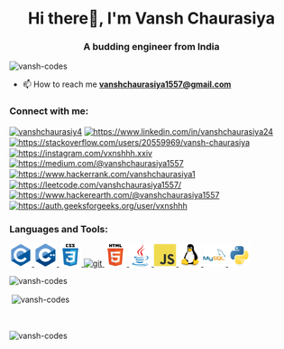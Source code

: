 <h1 align="center">Hi there👋, I'm Vansh Chaurasiya</h1>
<h3 align="center">A budding engineer from India</h3>

<p align="left"> <img src="https://komarev.com/ghpvc/?username=vansh-codes&label=Profile%20views&color=0e75b6&style=flat" alt="vansh-codes" /> </p>

- 📫 How to reach me **vanshchaurasiya1557@gmail.com**

<h3 align="left">Connect with me:</h3>
<p align="left"; margin-right="10px 30px 10px 10px">
<a href="https://twitter.com/vanshchaurasiy4" target="blank"><img align="center" src="https://raw.githubusercontent.com/rahuldkjain/github-profile-readme-generator/master/src/images/icons/Social/twitter.svg" alt="vanshchaurasiy4" height="30" width="40" /></a>
<a href="https://www.linkedin.com/in/vanshchaurasiya24" target="blank"><img align="center" src="https://raw.githubusercontent.com/rahuldkjain/github-profile-readme-generator/master/src/images/icons/Social/linked-in-alt.svg" alt="https://www.linkedin.com/in/vanshchaurasiya24" height="30" width="40" /></a>
<a href="https://stackoverflow.com/users/20559969/vansh-chaurasiya" target="blank"><img align="center" src="https://raw.githubusercontent.com/rahuldkjain/github-profile-readme-generator/master/src/images/icons/Social/stack-overflow.svg" alt="https://stackoverflow.com/users/20559969/vansh-chaurasiya" height="30" width="40" /></a>
<a href="https://instagram.com/vxnshhh.xxiv" target="blank"><img align="center" src="https://raw.githubusercontent.com/rahuldkjain/github-profile-readme-generator/master/src/images/icons/Social/instagram.svg" alt="https://instagram.com/vxnshhh.xxiv" height="30" width="40" /></a>
<a href="https://medium.com/@vanshchaurasiya1557" target="blank"><img align="center" src="https://raw.githubusercontent.com/rahuldkjain/github-profile-readme-generator/master/src/images/icons/Social/medium.svg" alt="https://medium.com/@vanshchaurasiya1557" height="30" width="40" /></a>
<a href="https://www.hackerrank.com/profile/12217737_Vansh" target="blank"><img align="center" src="https://raw.githubusercontent.com/rahuldkjain/github-profile-readme-generator/master/src/images/icons/Social/hackerrank.svg" alt="https://www.hackerrank.com/vanshchaurasiya1" height="30" width="40" /></a>
<a href="https://leetcode.com/vanshchaurasiya1557/" target="blank"><img align="center" src="https://raw.githubusercontent.com/rahuldkjain/github-profile-readme-generator/master/src/images/icons/Social/leet-code.svg" alt="https://leetcode.com/vanshchaurasiya1557/" height="30" width="40" /></a>
<a href="https://www.hackerearth.com/@vanshchaurasiya1557" target="blank"><img align="center" src="https://raw.githubusercontent.com/rahuldkjain/github-profile-readme-generator/master/src/images/icons/Social/hackerearth.svg" alt="https://www.hackerearth.com/@vanshchaurasiya1557" height="30" width="40" /></a>
<a href="https://auth.geeksforgeeks.org/user/https://auth.geeksforgeeks.org/user/vxnshhh" target="blank"><img align="center" src="https://raw.githubusercontent.com/rahuldkjain/github-profile-readme-generator/master/src/images/icons/Social/geeks-for-geeks.svg" alt="https://auth.geeksforgeeks.org/user/vxnshhh" height="30" width="40" /></a>
</p>

<h3 align="left">Languages and Tools:</h3>
<p align="left"; margin-right="10px 30px 10px 10px"> <a href="https://www.cprogramming.com/" target="_blank" rel="noreferrer"> <img src="https://raw.githubusercontent.com/devicons/devicon/master/icons/c/c-original.svg" alt="c" width="40" height="40"/> </a> <a href="https://www.w3schools.com/cpp/" target="_blank" rel="noreferrer"> <img src="https://raw.githubusercontent.com/devicons/devicon/master/icons/cplusplus/cplusplus-original.svg" alt="cplusplus" width="40" height="40"/> </a> <a href="https://www.w3schools.com/css/" target="_blank" rel="noreferrer"> <img src="https://raw.githubusercontent.com/devicons/devicon/master/icons/css3/css3-original-wordmark.svg" alt="css3" width="40" height="40"/> </a> <a href="https://git-scm.com/" target="_blank" rel="noreferrer"> <img src="https://www.vectorlogo.zone/logos/git-scm/git-scm-icon.svg" alt="git" width="40" height="40"/> </a> <a href="https://www.w3.org/html/" target="_blank" rel="noreferrer"> <img src="https://raw.githubusercontent.com/devicons/devicon/master/icons/html5/html5-original-wordmark.svg" alt="html5" width="40" height="40"/> </a> <a href="https://www.java.com" target="_blank" rel="noreferrer"> <img src="https://raw.githubusercontent.com/devicons/devicon/master/icons/java/java-original.svg" alt="java" width="40" height="40"/> </a> <a href="https://developer.mozilla.org/en-US/docs/Web/JavaScript" target="_blank" rel="noreferrer"> <img src="https://raw.githubusercontent.com/devicons/devicon/master/icons/javascript/javascript-original.svg" alt="javascript" width="40" height="40"/> </a> <a href="https://www.linux.org/" target="_blank" rel="noreferrer"> <img src="https://raw.githubusercontent.com/devicons/devicon/master/icons/linux/linux-original.svg" alt="linux" width="40" height="40"/> </a> <a href="https://www.mysql.com/" target="_blank" rel="noreferrer"> <img src="https://raw.githubusercontent.com/devicons/devicon/master/icons/mysql/mysql-original-wordmark.svg" alt="mysql" width="40" height="40"/> </a> <a href="https://www.python.org" target="_blank" rel="noreferrer"> <img src="https://raw.githubusercontent.com/devicons/devicon/master/icons/python/python-original.svg" alt="python" width="40" height="40"/> </a> </p>

<p><img align="left" src="https://github-readme-stats.vercel.app/api/top-langs?username=vansh-codes&show_icons=true&locale=en&layout=compact" alt="vansh-codes" /></p>
<br>
<p>&nbsp;<img align="center" src="https://github-readme-stats.vercel.app/api?username=vansh-codes&show_icons=true&locale=en" alt="vansh-codes" /></p>
<br>
<p><img align="center" src="https://github-readme-streak-stats.herokuapp.com/?user=vansh-codes&" alt="vansh-codes" /></p>
